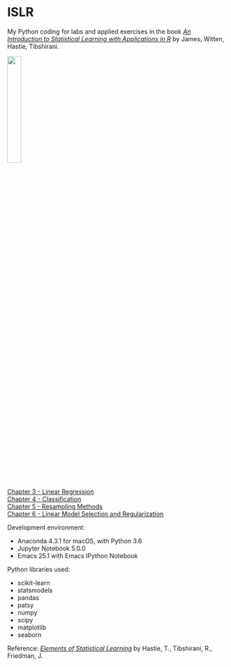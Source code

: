 # ISLR

My Python coding for labs and applied exercises in the book <a target="_blank" href='http://www-bcf.usc.edu/%7Egareth/ISL/index.html'><I>An Introduction to Statistical Learning with Applications in R</I></A> by James, Witten, Hastie, Tibshirani.<p>

<img src='http://www-bcf.usc.edu/%7Egareth/ISL/ISL%20Cover%202.jpg' height=25% width=25%> <p>

<a href='http://nbviewer.jupyter.org/github/ningliuio/coursework/blob/master/ISLR/Chapter%203%20Linear%20Regression.ipynb'>Chapter 3 - Linear Regression</a><br>
<a href='http://nbviewer.jupyter.org/github/ningliuio/coursework/blob/master/ISLR/Chapter%204%20Classification.ipynb'>Chapter 4 - Classification</a><br>
<a href='http://nbviewer.jupyter.org/github/ningliuio/coursework/blob/master/ISLR/Chapter%205%20Resampling Methods.ipynb'>Chapter 5 - Resampling Methods</a><br>
<a href='http://nbviewer.jupyter.org/github/ningliuio/coursework/blob/master/ISLR/Chapter%206%20Linear Model Selection and Regularization.ipynb'>Chapter 6 - Linear Model Selection and Regularization</a><br>

Development environment:
<ul>
<li>Anaconda 4.3.1 for macOS, with Python 3.6
<li>Jupyter Notebook 5.0.0
<li>Emacs 25.1 with Emacs IPython Notebook
</ul>

Python libraries used:
<ul>
<li>scikit-learn
<li>statsmodels
<li>pandas
<li>patsy
<li>numpy
<li>scipy
<li>matplotlib
<li>seaborn
</ul>

Reference: <a target="_blank" href='http://statweb.stanford.edu/~tibs/ElemStatLearn/'><I>Elements of Statistical Learning</I></a> by Hastie, T., Tibshirani, R., Friedman, J. <p>
